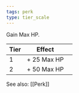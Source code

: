 ```yaml
---
tags: perk
type: tier_scale
---
```


Gain Max HP.

| Tier | Effect      |     |
| ---- | ----------- | --- |
| 1    | + 25 Max HP |     |
| 2    | + 50 Max HP |     |


See also: [[Perk]]